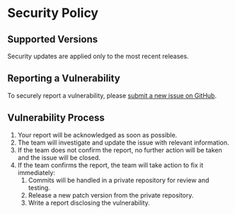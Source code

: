 # Security Policy

## Supported Versions

Security updates are applied only to the most recent releases.

## Reporting a Vulnerability

To securely report a vulnerability, please [submit a new issue on GitHub](https://github.com/Trendyol/kafka-konsumer/issues/new).

## Vulnerability Process

1. Your report will be acknowledged as soon as possible.
2. The team will investigate and update the issue with relevant information.
3. If the team does not confirm the report, no further action will be taken and the issue will be closed.
4. If the team confirms the report, the team will take action to fix it immediately:
    1. Commits will be handled in a private repository for review and testing.
    2. Release a new patch version from the private repository.
    3. Write a report disclosing the vulnerability.
